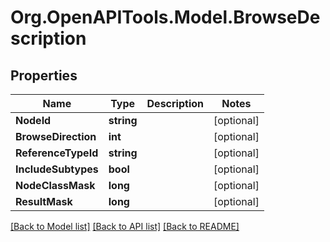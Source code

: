 # Org.OpenAPITools.Model.BrowseDescription

## Properties

Name | Type | Description | Notes
------------ | ------------- | ------------- | -------------
**NodeId** | **string** |  | [optional] 
**BrowseDirection** | **int** |  | [optional] 
**ReferenceTypeId** | **string** |  | [optional] 
**IncludeSubtypes** | **bool** |  | [optional] 
**NodeClassMask** | **long** |  | [optional] 
**ResultMask** | **long** |  | [optional] 

[[Back to Model list]](../README.md#documentation-for-models) [[Back to API list]](../README.md#documentation-for-api-endpoints) [[Back to README]](../README.md)

